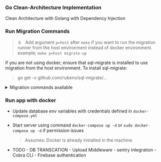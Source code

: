 ### Go Clean-Architecture Implementation
Clean Architecture with Golang with Dependency Injection

### Run Migration Commands
> ⚓️ &nbsp; Add argument `p=host` after `make` if you want to run the migration runner from the host environment instead of docker environment. example; `make p=host migrate-up`

If you are not using docker; ensure that sql-migrate is installed to use migration from the host environment.
To install sql-migrate:
> go get -v github.com/rubenv/sql-migrate/...

<details>
    <summary>Migration commands available</summary>

| Command              | Desc                                                       |
| -------------------- | ---------------------------------------------------------- |
| `make migrate-status`| Show migration status                                      |
| `make migrate-up`    | Migrates the database to the most recent version available |
| `make migrate-down`  | Undo a database migration                                  |
| `make redo`          | Reapply the last migration                                 |
| `make create`        | Create new migration file                                  |

</details>


### Run app with docker
- Update database env variables with credentials defined in `docker-compose.yml`
- Start server using command `docker-compose up -d` or `sudo docker-compose up -d` if permission issues
    > Assumes: Docker is already installed in the machine. 


- TODO 
      - DB TRANSCATION
      - Upload Middleware
      - sentry integration
      - Cobra CLI
      - Firebase authentication
    
      
